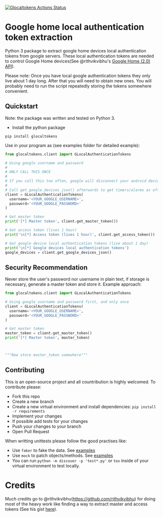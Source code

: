 [![Glocaltokens Actions Status](https://github.com/leikoilja/glocaltokens/workflows/Running%20tests/badge.svg?branch=master)](https://github.com/leikoilja/glocaltokens/actions)
# Google home local authentication token extraction

Python 3 package to extract google home devices local authentication tokens from
google servers. These local authentication tokens are needed to control Google
Home devices(See @rithvikvibhu's [Google Home (2.0) API](https://rithvikvibhu.github.io/GHLocalApi/)).

Please note:
Once you have local google authentication tokens they only live about 1 day
long. After that you will need to obtain new ones. You will probably need to
run the script repeatedly storing the tokens somewhere convenient.

## Quickstart

Note: the package was written and tested on Python 3.

- Install the python package
```
pip install glocaltokens
```

Use in your program as (see examples folder for detailed example):
```Python
from glocaltokens.client import GLocalAuthenticationTokens

# Using google username and password
#
# ONLY CALL THIS ONCE
#
# If you call this too often, google will disconnect your android devices and other weird things will happen
#
# Call get_google_devices_json() afterwards to get timers/alarms as oftens as you want to update.
client = GLocalAuthenticationTokens(
  username='<YOUR_GOOGLE_USERNAME>',
  password='<YOUR_GOOGLE_PASSWORD>'
)

# Get master token
print('[*] Master token', client.get_master_token())

# Get access token (lives 1 hour)
print('\n[*] Access token (lives 1 hour)', client.get_access_token())

# Get google device local authentication tokens (live about 1 day)
print('\n[*] Google devices local authentication tokens')
google_devices = client.get_google_devices_json()
```

## Security Recommendation
Never store the user's password nor username in plain text, if storage is necessary, generate a
master token and store it. Example approach:
```python
from glocaltokens.client import GLocalAuthenticationTokens

# Using google username and password first, and only once
client = GLocalAuthenticationTokens(
  username='<YOUR_GOOGLE_USERNAME>',
  password='<YOUR_GOOGLE_PASSWORD>'
)

# Get master token
master_token = client.get_master_token()
print('[*] Master token', master_token)



"""Now store master_token somewhere"""

```

## Contributing
This is an open-source project and all countribution is highly welcomed. To
contribute please:
- Fork this repo
- Create a new branch
- Create a new virtual environment and install dependencies:
`pip install -r requirements`
- Implement your changes
- If possible add tests for your changes
- Push your changes to your branch
- Open Pull Request

When writting unittests please follow the good practises like:
- Use `faker` to fake the data. See [examples](https://faker.readthedocs.io/en/master/)
- Use `mock` to patch objects/methods. See [examples](https://realpython.com/python-mock-library/)
- You can run `python -m discover -p 'test*.py'` or `tox` inside of your virtual
  environment to test locally.

# Credits
Much credits go to @rithvikvibhu(https://github.com/rithvikvibhu) for doing
most of the heavy work like finding a way to extract master and access tokens
(See his gist [here](https://gist.github.com/rithvikvibhu/952f83ea656c6782fbd0f1645059055d)).
